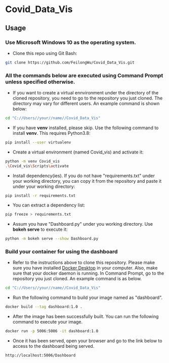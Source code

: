 # Covid_Data_Vis

## Usage
### Use Microsoft Windows 10 as the operating system.
- Clone this repo using Git Bash:
```bash
git clone https://github.com/FeilongWu/Covid_Data_Vis.git
```
### All the commands below are executed using Command Prompt unless specified otherwise.
- If you want to create a virtual ennvironment under the directory of the cloned repository, you need to go to the repository you just cloned. The directory may vary for different users. An example command is shown below:
```bash
cd "C://Users//your//name//Covid_Data_Vis"
```

- If you have <strong>venv</strong> installed, please skip. Use the following command to install  <strong>venv</strong>. This requires Python3.8:
```bash
pip install --user virtualenv
```
- Create a virtual environment (named Covid_vis) and activate it:
```bash
python -m venv Covid_vis
.\Covid_vis\Scripts\activate
```
- Install dependency(ies). If you do not have "requirements.txt" under your working directory, you can copy it from the repository and paste it under your working directory:
```bash
pip install -r requirements.txt
```
- You can extract a dependency list:
 ```bash
pip freeze > requirements.txt
```
- Assum you have "Dashboard.py" under you working directory. Use <strong>bokeh serve</strong> to execute it:
 ```bash
python -m bokeh serve --show Dashboard.py
```
### Build your container for using the dashboard
- Refer to the instructions above to clone this repository. Please make sure you have installed [Docker Desktop](https://www.docker.com/products/docker-desktop) in your computer. Also, make sure that your docker daemon is running. In Command Prompt, go to the repository you just cloned. An example command is as below.
 ```bash
cd "C://Users//your//name//Covid_Data_Vis"
```
- Run the following command to build your image named as "dashboard".
 ```bash
docker build --tag dashboard:1.0 .
```
- After the image has been successfully built. You can run the following command to execute your image.
 ```bash
docker run -p 5006:5006 -it dashboard:1.0
```
- Once it has been served, open your browser and go to the link below to access to the dashboard being served.
 ```bash
http://localhost:5006/Dashboard
```
